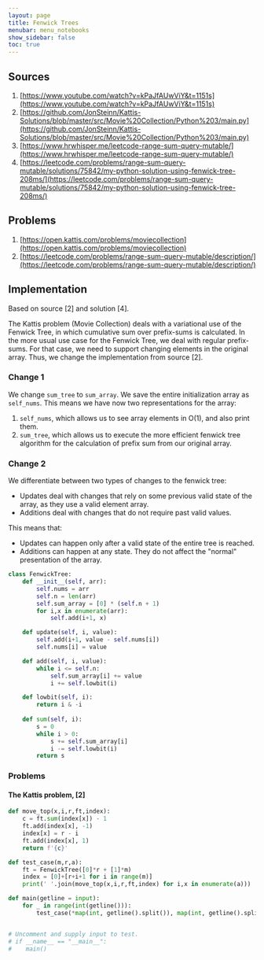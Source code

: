 ```yaml
---
layout: page
title: Fenwick Trees
menubar: menu_notebooks
show_sidebar: false
toc: true
---
```


<!---
# Fenwick Tree
--->

## Sources
1. [https://www.youtube.com/watch?v=kPaJfAUwViY&t=1151s](https://www.youtube.com/watch?v=kPaJfAUwViY&t=1151s)
2. [https://github.com/JonSteinn/Kattis-Solutions/blob/master/src/Movie%20Collection/Python%203/main.py](https://github.com/JonSteinn/Kattis-Solutions/blob/master/src/Movie%20Collection/Python%203/main.py)
3. [https://www.hrwhisper.me/leetcode-range-sum-query-mutable/](https://www.hrwhisper.me/leetcode-range-sum-query-mutable/)
4. [https://leetcode.com/problems/range-sum-query-mutable/solutions/75842/my-python-solution-using-fenwick-tree-208ms/](https://leetcode.com/problems/range-sum-query-mutable/solutions/75842/my-python-solution-using-fenwick-tree-208ms/)

## Problems
1. [https://open.kattis.com/problems/moviecollection](https://open.kattis.com/problems/moviecollection)
2. [https://leetcode.com/problems/range-sum-query-mutable/description/](https://leetcode.com/problems/range-sum-query-mutable/description/)

## Implementation

Based on source [2] and solution [4].

The Kattis problem (Movie Collection) deals with a variational use of the Fenwick Tree, in which cumulative sum over prefix-sums is calculated. In the more usual use case for the Fenwick Tree, we deal with regular prefix-sums. For that case, we need to support changing elements in the original array. Thus, we change the implementation from source [2].

### Change 1

We change `sum_tree` to `sum_array`.
We save the entire initialization array as `self_nums`.
This means we have now two representations for the array:

1. `self_nums`, which allows us to see array elements in O(1), and also print them.
2. `sum_tree`, which allows us to execute the more efficient fenwick tree algorithm for the calculation of prefix sum from our original array.

### Change 2

We differentiate between two types of changes to the fenwick tree:

- Updates deal with changes that rely on some previous valid state of the array, as they use a valid element array.
- Additions deal with changes that do not require past valid values.

This means that:

- Updates can happen only after a valid state of the entire tree is reached.
- Additions can happen at any state. They do not affect the "normal" presentation of the array.


```python
class FenwickTree:
    def __init__(self, arr):
        self.nums = arr
        self.n = len(arr)
        self.sum_array = [0] * (self.n + 1)
        for i,x in enumerate(arr):
            self.add(i+1, x) 

    def update(self, i, value):  
        self.add(i+1, value - self.nums[i])
        self.nums[i] = value 

    def add(self, i, value):
        while i <= self.n:
            self.sum_array[i] += value
            i += self.lowbit(i)

    def lowbit(self, i):
        return i & -i
            
    def sum(self, i):
        s = 0
        while i > 0:
            s += self.sum_array[i]
            i -= self.lowbit(i) 
        return s
```

### Problems

#### The Kattis problem, [2]


```python
def move_top(x,i,r,ft,index):
    c = ft.sum(index[x]) - 1
    ft.add(index[x], -1)
    index[x] = r - i
    ft.add(index[x], 1)
    return f'{c}'

def test_case(m,r,a):
    ft = FenwickTree([0]*r + [1]*m)
    index = [0]+[r+i+1 for i in range(m)]
    print(' '.join(move_top(x,i,r,ft,index) for i,x in enumerate(a)))

def main(getline = input):
    for _ in range(int(getline())):
        test_case(*map(int, getline().split()), map(int, getline().split()))


# Uncomment and supply input to test.
# if __name__ == "__main__":
#    main()
```
